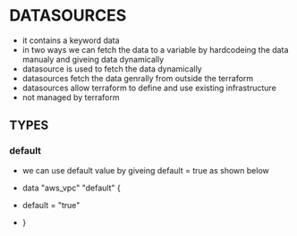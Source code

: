 # DATASOURCES
* it contains a keyword data
* in two ways we can fetch the data to a variable by hardcodeing the data manualy and giveing data dynamically
* datasource is used to fetch the data dynamically
* datasources fetch the data genrally from outside the terraform
* datasources allow terraform to define and use existing infrastructure
* not managed by terraform
## TYPES

### default
* we can use default value by giveing default = true as shown below

* data "aws_vpc" "default" {
*    default = "true"
* }
    
    